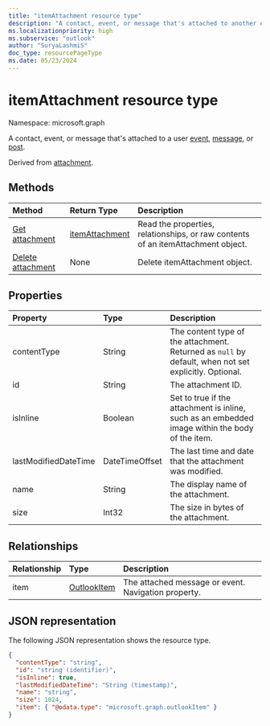 ```yaml
---
title: "itemAttachment resource type"
description: "A contact, event, or message that's attached to another event, message, or post.  "
ms.localizationpriority: high
ms.subservice: "outlook"
author: "SuryaLashmiS"
doc_type: resourcePageType
ms.date: 05/23/2024
---
```


# itemAttachment resource type

Namespace: microsoft.graph

A contact, event, or message that's attached to a user [event](../resources/event.md),
[message](../resources/message.md), or [post](../resources/post.md).

Derived from [attachment](attachment.md).

## Methods

| Method       | Return Type  |Description|
|:---------------|:--------|:----------|
|[Get attachment](../api/attachment-get.md) | [itemAttachment](itemattachment.md) |Read the properties, relationships, or raw contents of an itemAttachment object.|
|[Delete attachment](../api/attachment-delete.md) | None |Delete itemAttachment object. |

## Properties
| Property	   | Type	|Description|
|:---------------|:--------|:----------|
|contentType|String|The content type of the attachment. Returned as `null` by default, when not set explicitly. Optional.|
|id|String| The attachment ID.|
|isInline|Boolean|Set to true if the attachment is inline, such as an embedded image within the body of the item.|
|lastModifiedDateTime|DateTimeOffset|The last time and date that the attachment was modified.|
|name|String|The display name of the attachment.|
|size|Int32|The size in bytes of the attachment.|

## Relationships
| Relationship | Type	|Description|
|:---------------|:--------|:----------|
|item|[OutlookItem](outlookitem.md)|The attached message or event. Navigation property.|

## JSON representation

The following JSON representation shows the resource type.

<!--{
  "blockType": "resource",
  "optionalProperties": [
    "item"
  ],
  "baseType": "microsoft.graph.attachment",
  "keyProperty":"id",
  "@odata.type": "microsoft.graph.itemAttachment",
  "@odata.annotations": [
    {
      "property": "item",
      "capabilities": {
        "changeTracking": false,
        "deletable": false,
        "insertable": false,
        "searchable": false,
        "updatable": false
      }
    }
  ]
}-->

```json
{
  "contentType": "string",
  "id": "string (identifier)",
  "isInline": true,
  "lastModifiedDateTime": "String (timestamp)",
  "name": "string",
  "size": 1024,
  "item": { "@odata.type": "microsoft.graph.outlookItem" }
}

```
<!-- uuid: 8fcb5dbc-d5aa-4681-8e31-b001d5168d79
2015-10-25 14:57:30 UTC -->
<!-- {
  "type": "#page.annotation",
  "description": "itemAttachment resource",
  "keywords": "",
  "section": "documentation",
  "tocPath": ""
}-->

